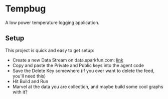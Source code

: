 Tempbug
=======
A low power temperature logging application.

Setup
-----
This project is quick and easy to get setup:

- Create a new Data Stream on data.sparkfun.com: [link](https://data.sparkfun.com/streams/make)
- Copy and paste the Private and Public keys into the agent code
- Save the Delete Key somewhere (if you ever want to delete the feed, you'll need this)
- Hit Build and Run
- Marvel at the data you are collection, and maybe build some cool graphs with it? 

